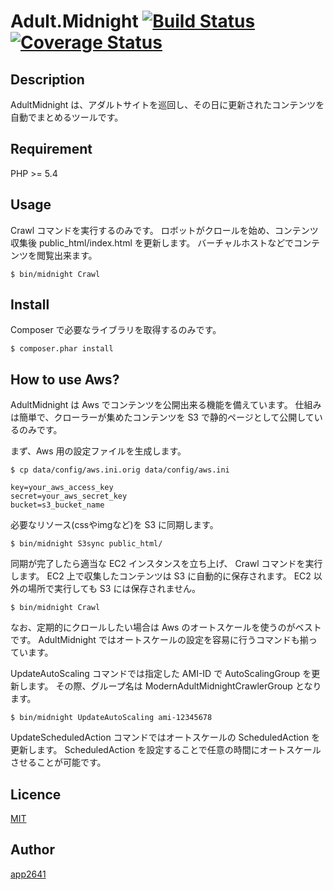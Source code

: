Adult.Midnight [![Build Status](https://travis-ci.org/app2641/AdultMidnight.svg?branch=master)](https://travis-ci.org/app2641/AdultMidnight) [![Coverage Status](https://coveralls.io/repos/app2641/AdultMidnight/badge.png?branch=master)](https://coveralls.io/r/app2641/AdultMidnight?branch=master)
=======

## Description

AdultMidnight は、アダルトサイトを巡回し、その日に更新されたコンテンツを自動でまとめるツールです。

## Requirement

PHP >= 5.4

## Usage

Crawl コマンドを実行するのみです。
ロボットがクロールを始め、コンテンツ収集後 public_html/index.html を更新します。
バーチャルホストなどでコンテンツを閲覧出来ます。

```
$ bin/midnight Crawl
```

## Install

Composer で必要なライブラリを取得するのみです。

```
$ composer.phar install
```

## How to use Aws?

AdultMidnight は Aws でコンテンツを公開出来る機能を備えています。
仕組みは簡単で、クローラーが集めたコンテンツを S3 で静的ページとして公開しているのみです。


まず、Aws 用の設定ファイルを生成します。

```
$ cp data/config/aws.ini.orig data/config/aws.ini
```

```
key=your_aws_access_key
secret=your_aws_secret_key
bucket=s3_bucket_name
```

必要なリソース(cssやimgなど)を S3 に同期します。

```
$ bin/midnight S3sync public_html/
```

同期が完了したら適当な EC2 インスタンスを立ち上げ、 Crawl コマンドを実行します。
EC2 上で収集したコンテンツは S3 に自動的に保存されます。
EC2 以外の場所で実行しても S3 には保存されません。

```
$ bin/midnight Crawl
```

なお、定期的にクロールしたい場合は Aws のオートスケールを使うのがベストです。
AdultMidnight ではオートスケールの設定を容易に行うコマンドも揃っています。

UpdateAutoScaling コマンドでは指定した AMI-ID で AutoScalingGroup を更新します。
その際、グループ名は ModernAdultMidnightCrawlerGroup となります。

```
$ bin/midnight UpdateAutoScaling ami-12345678
```

UpdateScheduledAction コマンドではオートスケールの ScheduledAction を更新します。
ScheduledAction を設定することで任意の時間にオートスケールさせることが可能です。

## Licence

[MIT](https://github.com/app2641/AdultMidnight/blob/master/LICENCE)

## Author

[app2641](https://github.com/app2641)


